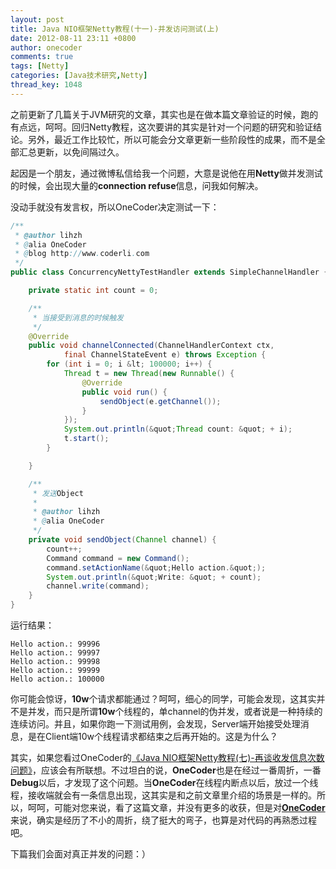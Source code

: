 ```yaml
---
layout: post
title: Java NIO框架Netty教程(十一)-并发访问测试(上)
date: 2012-08-11 23:11 +0800
author: onecoder
comments: true
tags: [Netty]
categories: [Java技术研究,Netty]
thread_key: 1048
---
```

之前更新了几篇关于JVM研究的文章，其实也是在做本篇文章验证的时候，跑的有点远，呵呵。回归Netty教程，这次要讲的其实是针对一个问题的研究和验证结论。另外，最近工作比较忙，所以可能会分文章更新一些阶段性的成果，而不是全部汇总更新，以免间隔过久。

起因是一个朋友，通过微博私信给我一个问题，大意是说他在用**Netty**做并发测试的时候，会出现大量的**connection refuse**信息，问我如何解决。

没动手就没有发言权，所以OneCoder决定测试一下：

```java
/**
 * @author lihzh
 * @alia OneCoder
 * @blog http://www.coderli.com
 */
public class ConcurrencyNettyTestHandler extends SimpleChannelHandler {

	private static int count = 0;

	/**
	 * 当接受到消息的时候触发
	 */
	@Override
	public void channelConnected(ChannelHandlerContext ctx,
			final ChannelStateEvent e) throws Exception {
		for (int i = 0; i &lt; 100000; i++) {
			Thread t = new Thread(new Runnable() {
				@Override
				public void run() {
					sendObject(e.getChannel());
				}
			});
			System.out.println(&quot;Thread count: &quot; + i);
			t.start();
		}

	}

	/**
	 * 发送Object
	 * 
	 * @author lihzh
	 * @alia OneCoder
	 */
	private void sendObject(Channel channel) {
		count++;
		Command command = new Command();
		command.setActionName(&quot;Hello action.&quot;);
		System.out.println(&quot;Write: &quot; + count);
		channel.write(command);
	}
}
```

运行结果：

```
Hello action.: 99996
Hello action.: 99997
Hello action.: 99998
Hello action.: 99999
Hello action.: 100000
```

你可能会惊讶，**10w**个请求都能通过？呵呵，细心的同学，可能会发现，这其实并不是并发，而只是所谓**10w**个线程的，单channel的伪并发，或者说是一种持续的连续访问。并且，如果你跑一下测试用例，会发现，Server端开始接受处理消息，是在Client端10w个线程请求都结束之后再开始的。这是为什么？

其实，如果您看过OneCoder的<a href="http://www.coderli.com/netty-message-receive-count-mismatch-two/" target="\_blank">《Java NIO框架Netty教程(七)-再谈收发信息次数问题》</a>，应该会有所联想。不过坦白的说，**OneCoder**也是在经过一番周折，一番**Debug**以后，才发现了这个问题。当**OneCoder**在线程内断点以后，放过一个线程，接收端就会有一条信息出现，这其实是和之前文章里介绍的场景是一样的。所以，呵呵，可能对您来说，看了这篇文章，并没有更多的收获，但是对<a href="http://www.coderli.com">**OneCoder**</a>来说，确实是经历了不小的周折，绕了挺大的弯子，也算是对代码的再熟悉过程吧。

下篇我们会面对真正并发的问题：）

